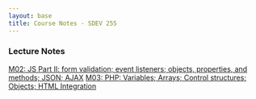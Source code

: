 ```yaml
---
layout: base
title: Course Notes - SDEV 255
---
```


### Lecture Notes

[M02: JS Part II: form validation; event listeners; objects, properties, and methods; JSON; AJAX](m02.md)
[M03: PHP: Variables; Arrays; Control structures; Objects; HTML Integration](m03.md)
